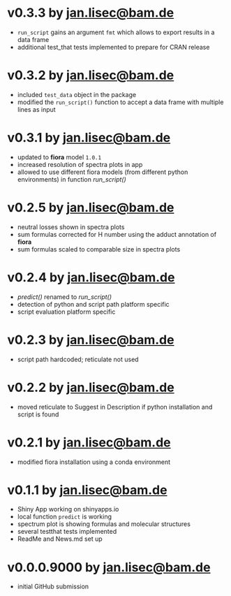 # v0.3.3 by jan.lisec@bam.de

* `run_script` gains an argument `fmt` which allows to export results in a data frame
* additional test_that tests implemented to prepare for CRAN release

# v0.3.2 by jan.lisec@bam.de

* included `test_data` object in the package
* modified the `run_script()` function to accept a data frame with multiple 
  lines as input

# v0.3.1 by jan.lisec@bam.de

* updated to **fiora** model `1.0.1`
* increased resolution of spectra plots in app
* allowed to use different fiora models (from different python environments)
  in function *run_script()*

# v0.2.5 by jan.lisec@bam.de

* neutral losses shown in spectra plots
* sum formulas corrected for H number using the adduct annotation of **fiora**
* sum formulas scaled to comparable size in spectra plots

# v0.2.4 by jan.lisec@bam.de

* *predict()* renamed to *run_script()*
* detection of python and script path platform specific
* script evaluation platform specific

# v0.2.3 by jan.lisec@bam.de

* script path hardcoded; reticulate not used

# v0.2.2 by jan.lisec@bam.de

* moved reticulate to Suggest in Description if python installation and script is found

# v0.2.1 by jan.lisec@bam.de

* modified fiora installation using a conda environment

# v0.1.1 by jan.lisec@bam.de

* Shiny App working on shinyapps.io
* local function `predict` is working
* spectrum plot is showing formulas and molecular structures
* several testthat tests implemented
* ReadMe and News.md set up

# v0.0.0.9000 by jan.lisec@bam.de

* initial GitHub submission
